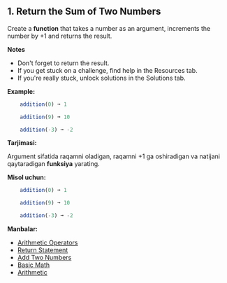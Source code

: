 ## 1. Return the Sum of Two Numbers

Create a **function** that takes a number as an argument, increments the number by +1 and returns the result.

**Notes**

- Don't forget to return the result.
- If you get stuck on a challenge, find help in the Resources tab.
- If you're really stuck, unlock solutions in the Solutions tab.

**Example:**

```js
    addition(0) ➞ 1

    addition(9) ➞ 10

    addition(-3) ➞ -2
```


**Tarjimasi:**

Argument sifatida raqamni oladigan, raqamni +1 ga oshiradigan va natijani qaytaradigan **funksiya** yarating.

**Misol uchun:**

```js
    addition(0) ➞ 1

    addition(9) ➞ 10

    addition(-3) ➞ -2
```

**Manbalar:**

- [Arithmetic Operators](https://developer.mozilla.org/en-US/docs/Web/JavaScript/Reference/Operators/Arithmetic_Operators)
- [Return Statement](https://www.w3schools.com/jsref/jsref_return.asp)
- [Add Two Numbers](https://learn.freecodecamp.org/javascript-algorithms-and-data-structures/basic-javascript/add-two-numbers-with-javascript/)
- [Basic Math](https://developer.mozilla.org/en-US/docs/Learn/JavaScript/First_steps/Math)
- [Arithmetic](https://www.w3schools.com/js/js_arithmetic.asp)